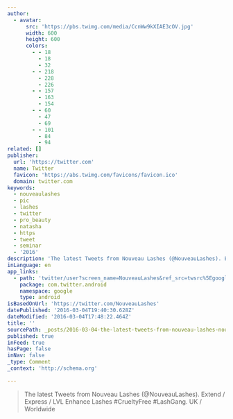 ```yaml
---
author:
  - avatar:
      src: 'https://pbs.twimg.com/media/CcnWw9kXIAE3cOV.jpg'
      width: 600
      height: 600
      colors:
        - - 18
          - 18
          - 32
        - - 218
          - 228
          - 226
        - - 157
          - 163
          - 154
        - - 60
          - 47
          - 69
        - - 101
          - 84
          - 94
related: []
publisher:
  url: 'https://twitter.com'
  name: Twitter
  favicon: 'https://abs.twimg.com/favicons/favicon.ico'
  domain: twitter.com
keywords:
  - nouveaulashes
  - pic
  - lashes
  - twitter
  - pro_beauty
  - natasha
  - https
  - tweet
  - seminar
  - '2016'
description: 'The latest Tweets from Nouveau Lashes (@NouveauLashes). Extend / Express / LVL Enhance Lashes #CrueltyFree #LashGang. UK / Worldwide'
inLanguage: en
app_links:
  - path: 'twitter/user?screen_name=NouveauLashes&ref_src=twsrc%5Egoogle%7Ctwcamp%5Eandroidseo%7Ctwgr%5Eprofile'
    package: com.twitter.android
    namespace: google
    type: android
isBasedOnUrl: 'https://twitter.com/NouveauLashes'
datePublished: '2016-03-04T19:40:30.628Z'
dateModified: '2016-03-04T17:48:22.464Z'
title: ''
sourcePath: _posts/2016-03-04-the-latest-tweets-from-nouveau-lashes-nouveaulashes-exte.md
published: true
inFeed: true
hasPage: false
inNav: false
_type: Comment
_context: 'http://schema.org'

---
```

> The latest Tweets from Nouveau Lashes &lpar;&commat;NouveauLashes&rpar;&period; Extend &sol; Express &sol; LVL Enhance Lashes &num;CrueltyFree &num;LashGang&period; UK &sol; Worldwide